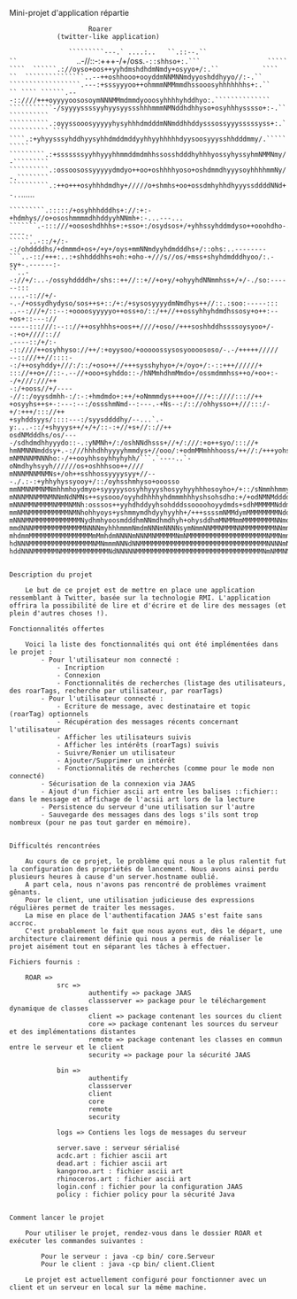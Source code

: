 
Mini-projet d'application répartie

						Roarer
				(twitter-like application)


```                `````````---.` ....:..   ``.::--.``                          
``                ```..-//::-:+++-/+/oss.`-::shhso+:.```                 `````  
         ````  ``````.://oyso+oos++yyhdmshdhdmNmdy+osyyo+/:.``           ````   
``  ```````````````..--++oshhooo+ooyddmNNMNNmdyyoshddhyyo//:-.``                
``````````````````.---:+sssyyyoo++ohmmmNMMmmdhssooosyhhhhhhhs+:.``            ``
```` ``````.---::////+++oyyyyoososoymNNNMMmdmmdyooosyhhhhyhddhyo:.``````````````
```````````-/syyyyssssyyhyysyyssshhhmmmNMNddhdhhyso+osyhhhysssso+:-.````````````
``````````.:oyyssooosyyyyyhysyhhhdmdddmNNmddhhddysssossyyysssssyss+:.```````````
```` ````.:+yhyysssyhddhyysyhhdmddmddyyhhyyhhhhhdyysoosyyysshhdddmmy/.``````````
`````````.:+sssssssyyhhyyyhhmmddmdmhhssosshdddhyhhhyossyhyssyhmNMMNmy/-`````````
``````````.:ossoosossyyyyydmdyo++oo+oshhhhyoso+oshdmmdhyyysoyhhhhmmNy/-.````````
``````````.:++o+++osyhhhdmdhy+/////o+shmhs+oo+ossdmhyhhdhyyyssddddNNd+-..`......
``````````.-:///+oosyhdddddyo+/::/:/oyhNysso+++ooyhmdhdhdmddyyyhmNMms/-.........
`````````.:::::/+osyhhhdddhs+://:+:-+hdmhys//o+ososhmmmmdhhddyyhNNmh+:-...---...
```````.-:::///+oososhdhhhs+:+sso+:/osydsos+/+yhhssyhddmdyso++ooohdho-...-----..
`````..-::/+/:--:/ohddddhs/+dmmmd+os+/+y+/oys+mmNNmdyyhdmdddhs+/::ohs:..--------
```..-::/+++:..:+shhdddhhs+oh:+oho-+///s//os/+mss+shyhdmdddhyoo/:.-sy+-.------:-
``..--://+/:..-/ossyhddddh+/shs::++//::+//+o+y/+ohyyhdNNmmhss+/+/-./so:------:::
....-:://+/--.-/+ossydhydyso/sos++s+::/+:/+sysosyyyydmNmdhys++//::.:soo:-----:::
..--:///+/::--:+oooosyyyyyo++oss+o/::/++//++ossyhhyhdmdhssosy+o++:--+os+::---://
-----:::///:--:://++osyhhhs+oos++////+oso//+++soshhddhssssoysyoo+/--:+o+////:://
.----::/+/:--::////++osyhhyso://++/:+oyysoo/+ooooossysosyoooososo/-.-/+++++/////
--::///++//::::--:/++osyhddy+///:/::/+oso++//+++sysshyhyo+/+/oyo+/:-::+++//////+
::://++o+//::-.--//+ooo+syhddo::-/hNMmhdhmMmdo+/ossmdmmhss++o/+oo+:--/+///:///++
-:/+ooss//+/-----//::/oyysdmhh-:/:-:+hmdmdo+:++/+oNmmmdys+++oo+///+::////::://++
+osyyhs++s+-:---:--:/ossshmNmd--:---.-+Ns--:/:://ohhysso++///:::/-+/:+++/::://++
+syhddsyys/::::---:/syysddddhy/--...`.-y:...-::/+shyyys++/+/+/::-:+//+s+//:://++
osdNMdddhs/os/----/sdhdmdhhyyydo::-.:yNMNh+/:/oshNNdhsss+//+/:///:+o++syo/::://+
hmNMNNNmddsy+.-:///hhhdhhyyyyhmmdys+//ooo/:+odmMMmhhhooss/++//:/+++yohsss+//:://
mNMNNNMNNNho:-/++ooyhhsoyhhyhyhh/```.`----..`-oNmdhyhsyyh//////os+oshhhsoo++////
mNNNMNNMNMNs+/oh++sshhossyyyysyy+//---./.:-:+yhhyhyssyooy+/::/oyhsshmhyso+ooosso
mmNMNNMMNMNmhhmhoydmyo+syyyyysosyhhyyyshosyyhyyhhhosoyho+/+::/sNmmhhmmyhoooosyss
mNNNMNNMMNMNNmNdNMNs++sysooo/oyyhdhhhhyhdmmmhhhyshsohsdho:+/+odNMNMddddhhssyhyhy
mNNNMMNMMMMNMMMNMNh:osssos++yyhdhddyyhsohdddssoooohoyydmds+sdhMMMMMNddmdyyshdhyy
mmNMNMMMMMMMMMMNMNhohhyoys+yshmmymdhdyyhyyhh+/+++ssssmNMMdymMMMMMMMMNddddhhhmmdd
mNNNMNMMMMMMMMMMMMNydhmhyoosmdddhmNNmdhmdhyh+ohysddhmMNMMmmMMMMMMMMNNmddmdddmmmm
mmdNNNMMMMMMMMMMMMMNNNNmyhhhmmmNmdmNNNmNNNNsymNmmNNMMNMMMNNMMMMMMMMNNmmdmdmmmmmN
mhdmmMMMMMMMMMMMMMMMMmMmhdmNNNNmNNNMNMMMMMNmNMMMMMMMMMMMMMMMMMMMMNMMNmmmmmmmNNmN
hdNNNMMMMMMMMMMMMMMMMNMNmmmNNNdNNMMMMMMMMMMMMMMMMMMMMMMMMMMMMMMMMNNNNmNmmNNNNNNN
hddNNNMMMMMMNMMMMMMMMMMMMNdNNNNNMMMMMMMMMMMMMMMMMMMMMMMMMMMMMMMMNmNMMNNNNmNNNNNN


Description du projet

	Le but de ce projet est de mettre en place une application ressemblant à Twitter, basée sur la technologie RMI. L'application offrira la possibilité de lire et d'écrire et de lire des messages (et plein d'autres choses !).

Fonctionnalités offertes

	Voici la liste des fonctionnalités qui ont été implémentées dans le projet :
		- Pour l'utilisateur non connecté :
			- Incription
			- Connexion
			- Fonctionnalités de recherches (listage des utilisateurs, des roarTags, recherche par utilisateur, par roarTags)
		- Pour l'utilisateur connecté :
			- Ecriture de message, avec destinataire et topic (roarTag) optionnels
			- Récupération des messages récents concernant l'utilisateur
			- Afficher les utilisateurs suivis
			- Afficher les intérêts (roarTags) suivis
			- Suivre/Renier un utilisateur
			- Ajouter/Supprimer un intérêt
			- Fonctionnalités de recherches (comme pour le mode non connecté)
		- Sécurisation de la connexion via JAAS
		- Ajout d'un fichier ascii art entre les balises ::fichier:: dans le message et affichage de l'acsii art lors de la lecture
		- Persistence du serveur d'une utilisation sur l'autre
		- Sauvegarde des messages dans des logs s'ils sont trop nombreux (pour ne pas tout garder en mémoire).


Difficultés rencontrées

	Au cours de ce projet, le problème qui nous a le plus ralentit fut la configuration des propriétés de lancement. Nous avons ainsi perdu plusieurs heures à cause d'un server.hostname oublié.
	A part cela, nous n'avons pas rencontré de problèmes vraiment gênants.
	Pour le client, une utilisation judicieuse des expressions régulières permet de traiter les messages.
	La mise en place de l'authentifacation JAAS s'est faite sans accroc.
	C'est probablement le fait que nous ayons eut, dès le départ, une architecture clairement définie qui nous a permis de réaliser le projet aisément tout en séparant les tâches à effectuer.

Fichiers fournis :

	ROAR =>	
			src =>	
					authentify => package JAAS
					classserver => package pour le téléchargement dynamique de classes
					client => package contenant les sources du client
					core => package contenant les sources du serveur et des implémentations distantes
					remote => package contenant les classes en commun entre le serveur et le client
					security => package pour la sécurité JAAS

			bin =>	
					authentify
					classserver
					client
					core
					remote
					security

			logs => Contiens les logs de messages du serveur

			server.save : serveur sérialisé
			acdc.art : fichier ascii art
			dead.art : fichier ascii art
			kangoroo.art : fichier ascii art
			rhinoceros.art : fichier ascii art
			login.conf : fichier pour la configuration JAAS
			policy : fichier policy pour la sécurité Java


Comment lancer le projet

	Pour utiliser le projet, rendez-vous dans le dossier ROAR et exécuter les commandes suivantes :

		Pour le serveur : java -cp bin/ core.Serveur
		Pour le client : java -cp bin/ client.Client

	Le projet est actuellement configuré pour fonctionner avec un client et un serveur en local sur la même machine.